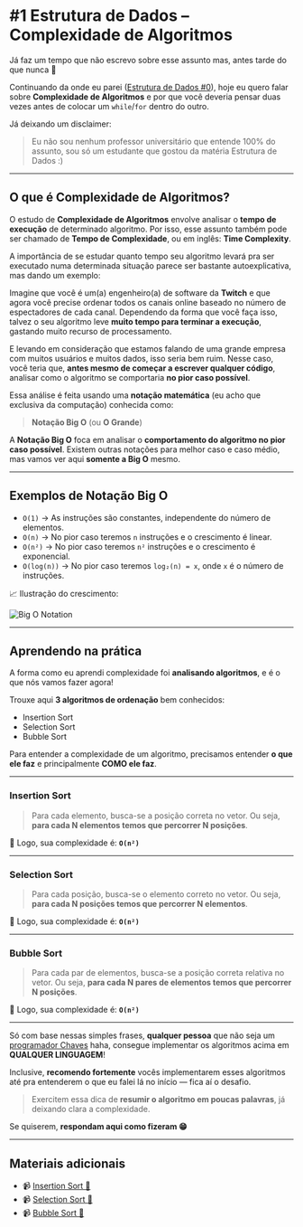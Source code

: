 # #1 Estrutura de Dados  – Complexidade de Algoritmos

Já faz um tempo que não escrevo sobre esse assunto mas, antes tarde do que nunca 🤝

Continuando da onde eu parei ([Estrutura de Dados #0](https://www.tabnews.com.br/meritissimo1/estrutura-de-dados-0)), hoje eu quero falar sobre **Complexidade de Algoritmos** e por que você deveria pensar duas vezes antes de colocar um `while`/`for` dentro do outro.

Já deixando um disclaimer:

> Eu não sou nenhum professor universitário que entende 100% do assunto, sou só um estudante que gostou da matéria Estrutura de Dados :)

---

## O que é Complexidade de Algoritmos?

O estudo de **Complexidade de Algoritmos** envolve analisar o **tempo de execução** de determinado algoritmo.
Por isso, esse assunto também pode ser chamado de **Tempo de Complexidade**, ou em inglês: **Time Complexity**.

A importância de se estudar quanto tempo seu algoritmo levará pra ser executado numa determinada situação parece ser bastante autoexplicativa, mas dando um exemplo:

Imagine que você é um(a) engenheiro(a) de software da **Twitch** e que agora você precise ordenar todos os canais online baseado no número de espectadores de cada canal.
Dependendo da forma que você faça isso, talvez o seu algoritmo leve **muito tempo para terminar a execução**, gastando muito recurso de processamento.

E levando em consideração que estamos falando de uma grande empresa com muitos usuários e muitos dados, isso seria bem ruim.
Nesse caso, você teria que, **antes mesmo de começar a escrever qualquer código**, analisar como o algoritmo se comportaria **no pior caso possível**.

Essa análise é feita usando uma **notação matemática** (eu acho que exclusiva da computação) conhecida como:

> **Notação Big O** (ou **O Grande**)

A **Notação Big O** foca em analisar o **comportamento do algoritmo no pior caso possível**.
Existem outras notações para melhor caso e caso médio, mas vamos ver aqui **somente a Big O** mesmo.

---

## Exemplos de Notação Big O

* `O(1)` → As instruções são constantes, independente do número de elementos.
* `O(n)` → No pior caso teremos `n` instruções e o crescimento é linear.
* `O(n²)` → No pior caso teremos `n²` instruções e o crescimento é exponencial.
* `O(log(n))` → No pior caso teremos `log₂(n) = x`, onde `x` é o número de instruções.

📈 Ilustração do crescimento:

![Big O Notation](https://adrianmejia.com/images/time-complexity-examples.png "Big O Notation")

---

## Aprendendo na prática

A forma como eu aprendi complexidade foi **analisando algoritmos**, e é o que nós vamos fazer agora!

Trouxe aqui **3 algoritmos de ordenação** bem conhecidos:

* Insertion Sort
* Selection Sort
* Bubble Sort

Para entender a complexidade de um algoritmo, precisamos entender **o que ele faz** e principalmente **COMO ele faz**.

---

### Insertion Sort

> Para cada elemento, busca-se a posição correta no vetor.
> Ou seja, **para cada N elementos temos que percorrer N posições**.

🔁 Logo, sua complexidade é:
**`O(n²)`**

---

### Selection Sort

> Para cada posição, busca-se o elemento correto no vetor.
> Ou seja, **para cada N posições temos que percorrer N elementos**.

🔁 Logo, sua complexidade é:
**`O(n²)`**

---

### Bubble Sort

> Para cada par de elementos, busca-se a posição correta relativa no vetor.
> Ou seja, **para cada N pares de elementos temos que percorrer N posições**.

🔁 Logo, sua complexidade é:
**`O(n²)`**

---

Só com base nessas simples frases, **qualquer pessoa** que não seja um [programador Chaves](https://www.tabnews.com.br/matheuspazinati/o-programador-chaves) haha, consegue implementar os algoritmos acima em **QUALQUER LINGUAGEM**!

Inclusive, **recomendo fortemente** vocês implementarem esses algoritmos até pra entenderem o que eu falei lá no início — fica aí o desafio.

> Exercitem essa dica de **resumir o algoritmo em poucas palavras**, já deixando clara a complexidade.

Se quiserem, **respondam aqui como fizeram 😁**

---

## Materiais adicionais

* 📹 [Insertion Sort 💃](https://youtu.be/EdIKIf9mHk0)
* 📹 [Selection Sort 💃](https://youtu.be/0-W8OEwLebQ)
* 📹 [Bubble Sort 💃](https://www.youtube.com/watch?v=lyZQPjUT5B4)

